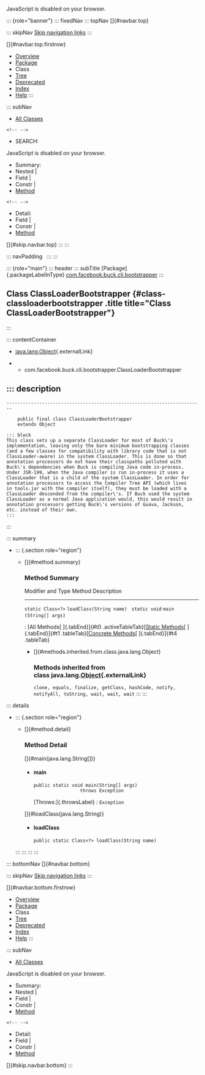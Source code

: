 <div>

JavaScript is disabled on your browser.

</div>

::: {role="banner"}
::: fixedNav
::: topNav
[]{#navbar.top}

::: skipNav
[Skip navigation links](#skip.navbar.top "Skip navigation links")
:::

[]{#navbar.top.firstrow}

-   [Overview](../../../../../index.html)
-   [Package](package-summary.html)
-   Class
-   [Tree](package-tree.html)
-   [Deprecated](../../../../../deprecated-list.html)
-   [Index](../../../../../index-all.html)
-   [Help](../../../../../help-doc.html)
:::

::: subNav
-   [All Classes](../../../../../allclasses.html)

```{=html}
<!-- -->
```
-   SEARCH:

<div>

<div>

JavaScript is disabled on your browser.

</div>

</div>

<div>

-   Summary: 
-   Nested \| 
-   Field \| 
-   Constr \| 
-   [Method](#method.summary)

```{=html}
<!-- -->
```
-   Detail: 
-   Field \| 
-   Constr \| 
-   [Method](#method.detail)

</div>

[]{#skip.navbar.top}
:::
:::

::: navPadding
 
:::
:::

::: {role="main"}
::: header
::: subTitle
[Package]{.packageLabelInType} [com.facebook.buck.cli.bootstrapper](package-summary.html)
:::

## Class ClassLoaderBootstrapper {#class-classloaderbootstrapper .title title="Class ClassLoaderBootstrapper"}
:::

::: contentContainer
-   [java.lang.Object](http://docs.oracle.com/javase/7/docs/api/java/lang/Object.html?is-external=true "class or interface in java.lang"){.externalLink}

-   -   com.facebook.buck.cli.bootstrapper.ClassLoaderBootstrapper

::: description
-   

    ------------------------------------------------------------------------

        public final class ClassLoaderBootstrapper
        extends Object

    ::: block
    This class sets up a separate ClassLoader for most of Buck\'s
    implementation, leaving only the bare minimum bootstrapping classes
    (and a few classes for compatibility with library code that is not
    ClassLoader-aware) in the system ClassLoader. This is done so that
    annotation processors do not have their classpaths polluted with
    Buck\'s dependencies when Buck is compiling Java code in-process.
    Under JSR-199, when the Java compiler is run in-process it uses a
    ClassLoader that is a child of the system ClassLoader. In order for
    annotation processors to access the Compiler Tree API (which lives
    in tools.jar with the compiler itself), they must be loaded with a
    ClassLoader descended from the compiler\'s. If Buck used the system
    ClassLoader as a normal Java application would, this would result in
    annotation processors getting Buck\'s versions of Guava, Jackson,
    etc. instead of their own.
    :::
:::

::: summary
-   ::: {.section role="region"}
    -   []{#method.summary}

        ### Method Summary

          Modifier and Type   Method                     Description
          ------------------- -------------------------- -------------
          `static Class<?>`   `loadClass​(String name)`    
          `static void`       `main​(String[] args)`       

          : [All Methods[ ]{.tabEnd}]{#t0 .activeTableTab}[[Static
          Methods](javascript:show(1);)[ ]{.tabEnd}]{#t1
          .tableTab}[[Concrete
          Methods](javascript:show(8);)[ ]{.tabEnd}]{#t4 .tableTab}

        -   []{#methods.inherited.from.class.java.lang.Object}

            ### Methods inherited from class java.lang.[Object](http://docs.oracle.com/javase/7/docs/api/java/lang/Object.html?is-external=true "class or interface in java.lang"){.externalLink}

            `clone, equals, finalize, getClass, hashCode, notify, notifyAll, toString, wait, wait, wait`
    :::
:::

::: details
-   ::: {.section role="region"}
    -   []{#method.detail}

        ### Method Detail

        []{#main(java.lang.String[])}

        -   #### main

            ``` methodSignature
            public static void main​(String[] args)
                             throws Exception
            ```

            [Throws:]{.throwsLabel}
            :   `Exception`

        []{#loadClass(java.lang.String)}

        -   #### loadClass

            ``` methodSignature
            public static Class<?> loadClass​(String name)
            ```
    :::
:::
:::
:::

::: bottomNav
[]{#navbar.bottom}

::: skipNav
[Skip navigation links](#skip.navbar.bottom "Skip navigation links")
:::

[]{#navbar.bottom.firstrow}

-   [Overview](../../../../../index.html)
-   [Package](package-summary.html)
-   Class
-   [Tree](package-tree.html)
-   [Deprecated](../../../../../deprecated-list.html)
-   [Index](../../../../../index-all.html)
-   [Help](../../../../../help-doc.html)
:::

::: subNav
-   [All Classes](../../../../../allclasses.html)

<div>

<div>

JavaScript is disabled on your browser.

</div>

</div>

<div>

-   Summary: 
-   Nested \| 
-   Field \| 
-   Constr \| 
-   [Method](#method.summary)

```{=html}
<!-- -->
```
-   Detail: 
-   Field \| 
-   Constr \| 
-   [Method](#method.detail)

</div>

[]{#skip.navbar.bottom}
:::
